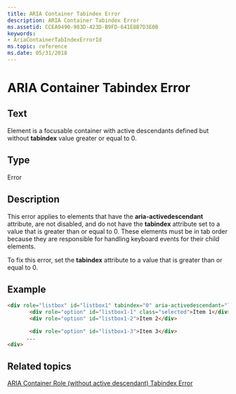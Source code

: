```yaml
---
title: ARIA Container Tabindex Error
description: ARIA Container Tabindex Error
ms.assetid: CCEA9490-903D-423D-B9FD-641E8B7D3E0B
keywords:
- AriaContainerTabIndexErrorId
ms.topic: reference
ms.date: 05/31/2018
---
```


# ARIA Container Tabindex Error

## Text

Element is a focusable container with active descendants defined but without **tabindex** value greater or equal to 0.

## Type

Error

## Description

This error applies to elements that have the **aria-activedescendant** attribute, are not disabled, and do not have the **tabindex** attribute set to a value that is greater than or equal to 0. These elements must be in tab order because they are responsible for handling keyboard events for their child elements.

To fix this error, set the **tabindex** attribute to a value that is greater than or equal to 0.

## Example


```HTML
<div role="listbox" id="listbox1" tabindex="0" aria-activedescendant="listbox1-1"> 
       <div role="option" id="listbox1-1" class="selected">Item 1</div> 
       <div role="option" id="listbox1-2">Item 2</div> 

       <div role="option" id="listbox1-3">Item 3</div>
      ... 
<div>
```



## Related topics

<dl> <dt>

[ARIA Container Role (without active descendant) Tabindex Error](aria-container--no-active-descendant--tabindex.md)
</dt> </dl>

 

 




